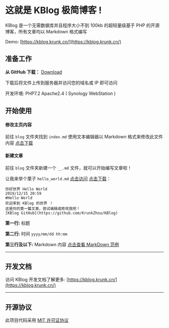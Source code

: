 <h1>这就是 KBlog 极简博客 !</h1>

KBlog 是一个无需数据库并且程序大小不到 100kb 的超轻量级基于 PHP 的开源博客，所有文章均以 Markdown 格式编写

Demo: [https://kblog.krunk.cn/](https://kblog.krunk.cn/)


## 准备工作

**从 GitHub 下载：** [Download](https://github.com/KrunkZhou/KBlog)


下载后将文件上传到服务器并访问您的域名或 IP 即可访问

开发环境: PHP7.2 Apache2.4 ( Synology WebStation )


## 开始使用

#### 修改主页内容

前往 `blog` 文件夹找到 `index.md` 使用文本编辑器以 Markdown 格式来修改此文件内容 [点击下载](https://kblog.krunk.cn/blog/index.md)

#### 新建文章

前往 `blog` 文件夹新建一个 `__.md` 文件，就可以开始编写文章啦！


让我来举个栗子 `hello_world.md` [点击访问](https://kblog.krunk.cn/view.php?post=hello_world) [点击下载](https://kblog.krunk.cn/blog/hello_world.md)：

```
你好世界 Hello World
2019/12/15 20:59
#Hello World
欢迎来到 KBlog 的世界 ！
这是你的第一篇文章，尝试编辑或修改我吧！
[KBlog GitHub](https://github.com/KrunkZhou/KBlog)
```

**第一行:** 标题

**第二行:** 时间 `yyyy/mm/dd hh:mm`

**第三行及以下:** Markdown 内容 [点击查看 MarkDown 范例](https://kblog.krunk.cn/view.php?post=markdown)

---

## 开发文档

访问 KBlog 开发文档了解更多: [https://kblog.krunk.cn/](https://kblog.krunk.cn/)

---

## 开源协议

此项目代码采用 [MIT 许可证协议](https://kblog.krunk.cn/LICENSE.txt)
